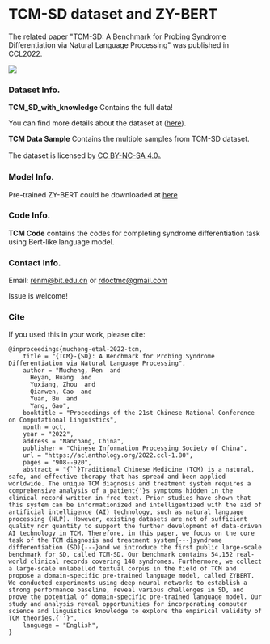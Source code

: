 # TCM-SD dataset and ZY-BERT 

The related paper "TCM-SD: A Benchmark for Probing Syndrome Differentiation via Natural Language Processing" was published in CCL2022.



![](https://s3.bmp.ovh/imgs/2022/10/13/c5b54b7696504507.png)

### Dataset Info.

**TCM_SD_with_knowledge** Contains the full data! 

You can find more details about the dataset at ([here](https://tianchi.aliyun.com/dataset/dataDetail?dataId=139034)).

**TCM Data Sample** Contains the multiple samples from TCM-SD dataset.



The dataset is licensed by [CC BY-NC-SA 4.0](https://creativecommons.org/licenses/by-nc-sa/4.0/?spm=5176.12282016.0.0.60246d92uOnf7v)。

### Model Info. 

Pre-trained ZY-BERT could be downloaded at [here](https://drive.google.com/file/d/1fC9geqeLk5YK9y_O-UjfIKtLeu0Iie8j/view?usp=sharing)





### Code Info.

**TCM Code**  contains the codes for completing syndrome differentiation task using Bert-like language model.



### Contact Info.

Email: renm@bit.edu.cn  or rdoctmc@gmail.com

Issue is welcome!



### Cite

If you used this in your work, please cite:

```
@inproceedings{mucheng-etal-2022-tcm,
    title = "{TCM}-{SD}: A Benchmark for Probing Syndrome Differentiation via Natural Language Processing",
    author = "Mucheng, Ren  and
      Heyan, Huang  and
      Yuxiang, Zhou  and
      Qianwen, Cao  and
      Yuan, Bu  and
      Yang, Gao",
    booktitle = "Proceedings of the 21st Chinese National Conference on Computational Linguistics",
    month = oct,
    year = "2022",
    address = "Nanchang, China",
    publisher = "Chinese Information Processing Society of China",
    url = "https://aclanthology.org/2022.ccl-1.80",
    pages = "908--920",
    abstract = "{``}Traditional Chinese Medicine (TCM) is a natural, safe, and effective therapy that has spread and been applied worldwide. The unique TCM diagnosis and treatment system requires a comprehensive analysis of a patient{'}s symptoms hidden in the clinical record written in free text. Prior studies have shown that this system can be informationized and intelligentized with the aid of artificial intelligence (AI) technology, such as natural language processing (NLP). However, existing datasets are not of sufficient quality nor quantity to support the further development of data-driven AI technology in TCM. Therefore, in this paper, we focus on the core task of the TCM diagnosis and treatment system{---}syndrome differentiation (SD){---}and we introduce the first public large-scale benchmark for SD, called TCM-SD. Our benchmark contains 54,152 real-world clinical records covering 148 syndromes. Furthermore, we collect a large-scale unlabelled textual corpus in the field of TCM and propose a domain-specific pre-trained language model, called ZYBERT. We conducted experiments using deep neural networks to establish a strong performance baseline, reveal various challenges in SD, and prove the potential of domain-specific pre-trained language model. Our study and analysis reveal opportunities for incorporating computer science and linguistics knowledge to explore the empirical validity of TCM theories.{''}",
    language = "English",
}
```

